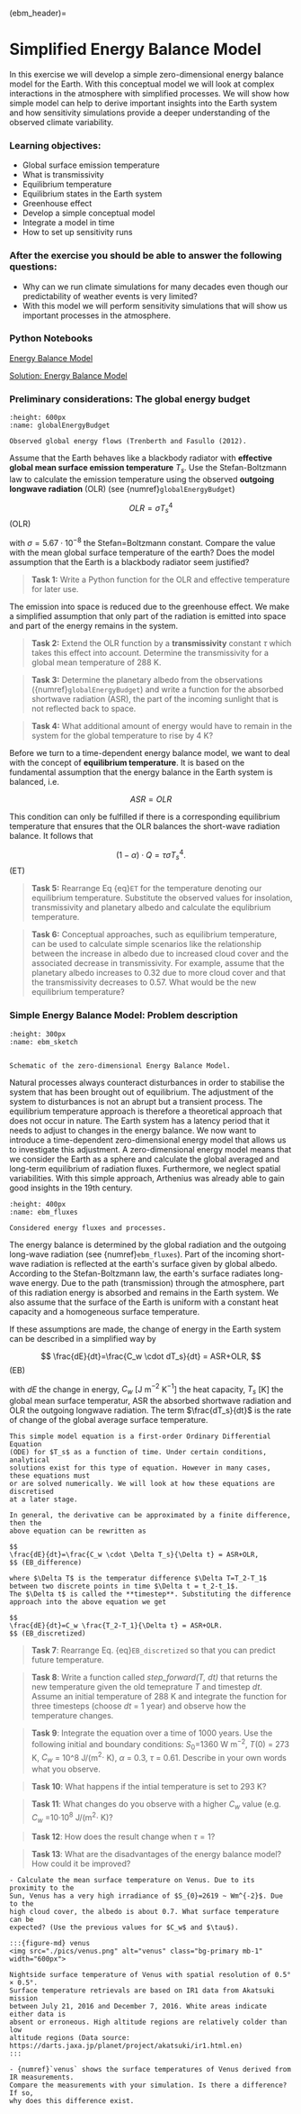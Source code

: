 (ebm_header)=
# Simplified Energy Balance Model 

In this exercise we will develop a simple zero-dimensional energy balance model
for the Earth. With this conceptual model we will look at complex interactions
in the atmosphere with simplified processes. We will show how simple model can
help to derive important insights into the Earth system and how
sensitivity simulations provide a deeper understanding of the observed climate
variability.

### Learning objectives:
* Global surface emission temperature
* What is transmissivity
* Equilibrium temperature	
* Equilibrium states in the Earth system
* Greenhouse effect
* Develop a simple conceptual model
* Integrate a model in time 
* How to set up sensitivity runs

### After the exercise you should be able to answer the following questions:
* Why can we run climate simulations for many decades even though our predictability of weather events is very limited?
* With this model we will perform sensitivity simulations that will show us important processes in the atmosphere.

### Python Notebooks
[Energy Balance Model](ebm:exercise)

[Solution: Energy Balance Model](ebm:solution)

### Preliminary considerations: The global energy budget
```{figure} ./pics/GlobalEnergyBudget.png
:height: 600px
:name: globalEnergyBudget

Observed global energy flows (Trenberth and Fasullo (2012).
```
Assume that the Earth behaves like a blackbody radiator with **effective global mean surface
emission temperature** $T_s$. Use the Stefan-Boltzmann law to calculate the
emission temperature using the observed **outgoing longwave radiation** (OLR) (see
{numref}`globalEnergyBudget`)

$$
OLR = \sigma T_s^4
$$ (OLR)

with $\sigma=5.67\cdot10^{-8}$ the Stefan=Boltzmann constant. 
Compare the value with the mean global surface
temperature of the earth? Does the model assumption that the Earth is a
blackbody radiator seem justified?

> **Task 1:** Write a Python function for the OLR and effective temperature for later use. 

The emission into space is reduced due to the greenhouse effect. We make a
simplified assumption that only part of the radiation is emitted into space
and part of the energy remains in the system. 

> **Task 2:** Extend the OLR function by
a **transmissivity** constant $\tau$ which takes this effect into
account. Determine the transmissivity for a global mean temperature of 288 K.

> **Task 3:** Determine the planetary albedo from the observations
> ({numref}`globalEnergyBudget`) and write a function for the absorbed
> shortwave radiation (ASR), the part of the incoming sunlight that is not reflected
> back to space.

> **Task 4:**  What additional amount of energy would have to remain in the system for the
global temperature to rise by 4 K?

Before we turn to a time-dependent energy balance model, we want to deal with
the concept of **equilibrium temperature**. It is based on the fundamental
assumption that the energy balance in the Earth system is balanced, i.e. 

$$
ASR=OLR
$$ 

This condition can only be fulfilled if there is a corresponding equilibrium
temperature that ensures that the OLR balances the short-wave radiation
balance. It follows that

$$
(1-\alpha) \cdot Q = \tau \sigma T_s^4.
$$ (ET)

> **Task 5:** Rearrange Eq {eq}`ET` for the temperature denoting our
equilibrium temperature. Substitute the observed values for insolation,
transmissivity and planetary albedo and calculate the equlibrium temperature.

> **Task 6:** Conceptual approaches, such as equilibrium temperature, can be
> used to calculate simple scenarios like the relationship between the
> increase in albedo due to increased cloud cover and the associated decrease
> in transmissivity. For example, assume that the planetary
> albedo increases to 0.32 due to more cloud cover and that the transmissivity
> decreases to 0.57. What would be the new equilibrium temperature? 



### Simple Energy Balance Model: Problem description
```{figure} ./pics/ebm_01.png
:height: 300px
:name: ebm_sketch


Schematic of the zero-dimensional Energy Balance Model.
```
Natural processes always counteract disturbances in order to stabilise the
system that has been brought out of equilibrium. The adjustment of the system
to disturbances is not an abrupt but a transient process.  The equilibrium
temperature approach is therefore a theoretical approach that does not occur in
nature. The Earth system has a latency period that it needs to adjust to
changes in the energy balance. We now want to introduce a time-dependent
zero-dimensional energy model that allows us to investigate this adjustment. A
zero-dimensional energy model means that we consider the Earth as a sphere
and calculate the global averaged and long-term equilibrium of radiation
fluxes. Furthermore, we neglect spatial variabilities. With this simple
approach, Arthenius was already able to gain good insights in the 19th century.

```{figure} ./pics/ebm_02.png
:height: 400px
:name: ebm_fluxes 

Considered energy fluxes and processes.
```

The energy balance is determined by the global radiation and the outgoing
long-wave radiation (see {numref}`ebm_fluxes`). Part of the incoming short-wave radiation is reflected at
the earth's surface given by global albedo. According to
the Stefan-Boltzmann law, the earth's surface radiates long-wave energy. Due to
the path (transmission) through the atmosphere, part of this radiation energy
is absorbed and remains in the Earth system. We also assume that the surface of
the Earth is uniform with a constant heat capacity and a homogeneous surface
temperature. 

If these assumptions are made, the change of energy in the Earth system can be
described in a simplified way by 

$$
\frac{dE}{dt}=\frac{C_w \cdot dT_s}{dt} = ASR+OLR,
$$ (EB)

with $dE$ the change in energy, $C_w$ [J m$^{-2}$ K$^{-1}$] the heat capacity, $T_s$ [K] the global mean surface temperatur, ASR the absorbed shortwave radiation
and OLR the outgoing longwave radiation. The term $\frac{dT_s}{dt}$ is the rate of change of the global average surface temperature.  

```{admonition} How to solve time dependend models?
This simple model equation is a first-order Ordinary Differential Equation
(ODE) for $T_s$ as a function of time. Under certain conditions, analytical
solutions exist for this type of equation. However in many cases, these equations must
or are solved numerically. We will look at how these equations are discretised
at a later stage. 

In general, the derivative can be approximated by a finite difference, then the
above equation can be rewritten as

$$
\frac{dE}{dt}=\frac{C_w \cdot \Delta T_s}{\Delta t} = ASR+OLR,
$$ (EB_difference)

where $\Delta T$ is the temperatur difference $\Delta T=T_2-T_1$ between two discrete points in time $\Delta t = t_2-t_1$. 
The $\Delta t$ is called the **timestep**. Substituting the difference approach into the above equation we get

$$
\frac{dE}{dt}=C_w \frac{T_2-T_1}{\Delta t} = ASR+OLR.
$$ (EB_discretized)

```
> **Task 7**: Rearrange Eq. {eq}`EB_discretized` so that you can predict future temperature.  

> **Task 8**: Write a function called *step_forward(T, dt)* that returns the new temperature given the old temeprature $T$ and timestep $dt$.
> Assume an initial temperature of 288 K and integrate the function for three timesteps (choose $dt$ = 1 year)  and observe how the temperature changes. 

> **Task 9**: Integrate the equation over a time of 1000 years. Use the following initial
   and boundary conditions: $S_0$=1360  W m$^{-2}$, $T(0)$ = 273  K, $C_w$ = 10^8  J/(m$^2 \cdot$ K), $\alpha$ = 0.3, $\tau$
= 0.61. Describe in your own words what you observe.

> **Task 10**: What happens if the intial temperature is set to 293 K?

> **Task 11**: What changes do you observe with a higher $C_w$ value (e.g. $C_w$ =10$\cdot10^8$  J/(m$^2 \cdot$ K)?

> **Task 12**: How does the result change when $\tau=1$?

> **Task 13**: What are the disadvantages of the energy balance model? How could it be improved?


```{admonition} Case study: Venus 
- Calculate the mean surface temperature on Venus. Due to its proximity to the
Sun, Venus has a very high irradiance of $S_{0}=2619 ~ Wm^{-2}$. Due to the
high cloud cover, the albedo is about 0.7. What surface temperature can be
expected? (Use the previous values for $C_w$ and $\tau$).

:::{figure-md} venus
<img src="./pics/venus.png" alt="venus" class="bg-primary mb-1" width="600px">

Nightside surface temperature of Venus with spatial resolution of 0.5° × 0.5°.
Surface temperature retrievals are based on IR1 data from Akatsuki mission
between July 21, 2016 and December 7, 2016. White areas indicate either data is
absent or erroneous. High altitude regions are relatively colder than low
altitude regions (Data source:
https://darts.jaxa.jp/planet/project/akatsuki/ir1.html.en)
:::

- {numref}`venus` shows the surface temperatures of Venus derived from IR measurements.
Compare the measurements with your simulation. Is there a difference? If so,
why does this difference exist. 

```




